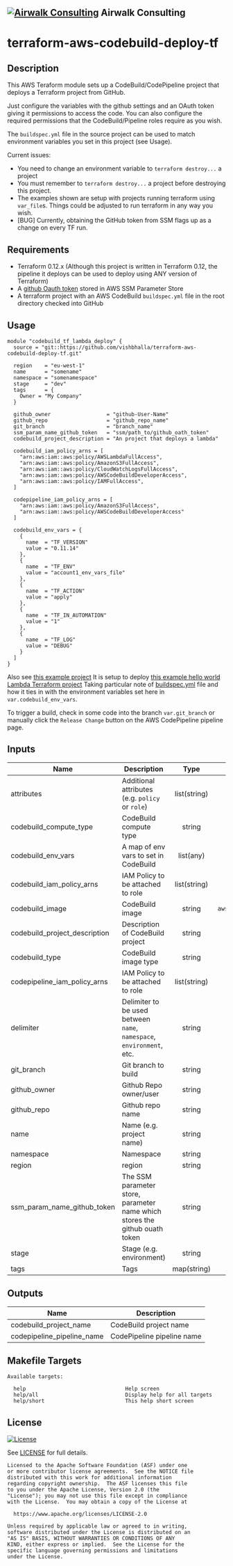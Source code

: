 <!-- This file was automatically generated by the `build-harness`. Make all changes to `README.yaml` and run `make readme` to rebuild this file. -->

## [![Airwalk Consulting][logo]](https://airwalkconsulting.com) __Airwalk Consulting__

# terraform-aws-codebuild-deploy-tf

## Description

This AWS Teraform module sets up a CodeBuild/CodePipeline project that deploys a Terraform project from GitHub.

Just configure the variables with the github settings and an OAuth token giving it permissions to access the code.
You can also configure the required permissions that the CodeBuild/Pipeline roles require as you wish.

The `buildspec.yml` file in the source project can be used to match environment variables you set in this project (see Usage).

Current issues:
 * You need to change an environment variable to `terraform destroy...` a project
 * You must remember to `terraform destroy...` a project before destroying this project.
 * The examples shown are setup with projects running terraform using `var_file`s. Things could be adjusted to run terraform in any way you wish.
 * [BUG] Currently, obtaining the GitHub token from SSM flags up as a change on every TF run.


## Requirements

* Terraform 0.12.x (Although this project is written in Terraform 0.12, the pipeline it deploys can be used to deploy using ANY version of Terraform)
* A [github Oauth token](https://help.github.com/en/articles/git-automation-with-oauth-tokens) stored in AWS SSM Parameter Store
* A terraform project with an AWS CodeBuild `buildspec.yml` file in the root directory checked into GitHub


## Usage

```hcl
module "codebuild_tf_lambda_deploy" {
  source = "git::https://github.com/vishbhalla/terraform-aws-codebuild-deploy-tf.git"

  region    = "eu-west-1"
  name      = "somename"
  namespace = "somenamespace"
  stage     = "dev"
  tags      = {
    Owner = "My Company"
  }

  github_owner                  = "github-User-Name"
  github_repo                   = "github_repo_name"
  git_branch                    = "branch_name"
  ssm_param_name_github_token   = "ssm/path_to/github_oath_token"
  codebuild_project_description = "An project that deploys a lambda"

  codebuild_iam_policy_arns = [
    "arn:aws:iam::aws:policy/AWSLambdaFullAccess",
    "arn:aws:iam::aws:policy/AmazonS3FullAccess",
    "arn:aws:iam::aws:policy/CloudWatchLogsFullAccess",
    "arn:aws:iam::aws:policy/AWSCodeBuildDeveloperAccess",
    "arn:aws:iam::aws:policy/IAMFullAccess",
  ]

  codepipeline_iam_policy_arns = [
    "arn:aws:iam::aws:policy/AmazonS3FullAccess",
    "arn:aws:iam::aws:policy/AWSCodeBuildDeveloperAccess"
  ]

  codebuild_env_vars = {
    {
      name  = "TF_VERSION"
      value = "0.11.14"
    },
    {
      name  = "TF_ENV"
      value = "account1_env_vars_file"
    },
    {
      name  = "TF_ACTION"
      value = "apply"
    },
    {
      name  = "TF_IN_AUTOMATION"
      value = "1"
    },
    {
      name  = "TF_LOG"
      value = "DEBUG"
    }
  ]
}
```

Also see [this example project](https://github.com/vishbhalla/terraform-aws-codebuild-deploy-tf-example)
It is setup to deploy [this example hello world Lambda Terraform project](https://github.com/vishbhalla/terraform-aws-hello-world-lambda)
Taking particular note of [buildspec.yml](https://github.com/vishbhalla/terraform-aws-hello-world-lambda/blob/master/buildspec.yml) file
and how it ties in with the environment variables set here in `var.codebuild_env_vars`.

To trigger a build, check in some code into the branch `var.git_branch` or manually click the `Release Change` button on the AWS CodePipeline pipeline page.



## Inputs

| Name | Description | Type | Default | Required |
|------|-------------|:----:|:-----:|:-----:|
| attributes | Additional attributes (e.g. `policy` or `role`) | list(string) | `<list>` | no |
| codebuild_compute_type | CodeBuild compute type | string | `BUILD_GENERAL1_SMALL` | no |
| codebuild_env_vars | A map of env vars to set in CodeBuild | list(any) | `<list>` | no |
| codebuild_iam_policy_arns | IAM Policy to be attached to role | list(string) | `<list>` | no |
| codebuild_image | CodeBuild image | string | `aws/codebuild/standard:2.0` | no |
| codebuild_project_description | Description of CodeBuild project | string | `` | no |
| codebuild_type | CodeBuild image type | string | `LINUX_CONTAINER` | no |
| codepipeline_iam_policy_arns | IAM Policy to be attached to role | list(string) | `<list>` | no |
| delimiter | Delimiter to be used between `name`, `namespace`, `environment`, etc. | string | `-` | no |
| git_branch | Git branch to build | string | `master` | no |
| github_owner | Github Repo owner/user | string | `` | no |
| github_repo | Github repo name | string | `` | no |
| name | Name (e.g. project name) | string | `` | no |
| namespace | Namespace | string | `` | no |
| region | region | string | `eu-west-1` | no |
| ssm_param_name_github_token | The SSM parameter store, parameter name which stores the github ouath token | string | `` | no |
| stage | Stage (e.g. environment) | string | `` | no |
| tags | Tags | map(string) | `<map>` | no |

## Outputs

| Name | Description |
|------|-------------|
| codebuild_project_name | CodeBuild project name |
| codepipeline_pipeline_name | CodePipeline pipeline name |

## Makefile Targets
```
Available targets:

  help                                Help screen
  help/all                            Display help for all targets
  help/short                          This help short screen

```



## License 

[![License](https://img.shields.io/badge/License-Apache%202.0-blue.svg)](https://opensource.org/licenses/Apache-2.0) 

See [LICENSE](LICENSE) for full details.

    Licensed to the Apache Software Foundation (ASF) under one
    or more contributor license agreements.  See the NOTICE file
    distributed with this work for additional information
    regarding copyright ownership.  The ASF licenses this file
    to you under the Apache License, Version 2.0 (the
    "License"); you may not use this file except in compliance
    with the License.  You may obtain a copy of the License at

      https://www.apache.org/licenses/LICENSE-2.0

    Unless required by applicable law or agreed to in writing,
    software distributed under the License is distributed on an
    "AS IS" BASIS, WITHOUT WARRANTIES OR CONDITIONS OF ANY
    KIND, either express or implied.  See the License for the
    specific language governing permissions and limitations
    under the License.


  [logo]: https://pbs.twimg.com/profile_images/1049700314847293440/yMgqGf3w_bigger.jpg
